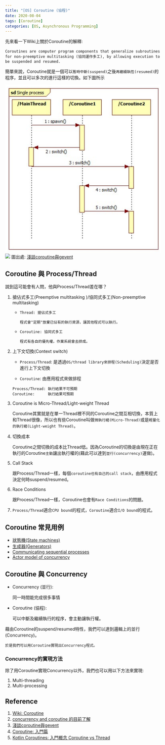 ```yaml
---
title: "[OS] Coroutine (協程)"
date: 2020-08-04
tags: [Coroutine]
categories: [OS, Asynchronous Programming]
---
```


先來看一下Wiki上關於Coroutine的解釋:

```
Coroutines are computer program components that generalize subroutines for non-preemptive multitasking (協同運作多工), by allowing execution to be suspended and resumed.
```

簡單來說，Coroutine就是一個可以`暫時中斷(suspend)`之後`再繼續執性(resumed)`的程序，並且可以多次的進行這樣的切換。如下圖所示

![](images/coroutine_1.png)
![](/my-blog/images/os/coroutine/coroutine_1.png)
圖出處: [淺談coroutine與gevent](http://blog.ez2learn.com/2010/07/17/talk-about-coroutine-and-gevent/)

## Coroutine 與 Process/Thread

說到這可能會有人問，他與Process/Thread差在哪？

1. 搶佔式多工(Preemptive multitasking )/協同式多工(Non-preemptive multitasking)

   - `Thread: 搶佔式多工`

        ```
        程式會"定期"放棄已佔有的執行資源，讓其他程式可以執行。
        ```

   - `Coroutine: 協同式多工`

        ```
        程式有各自的優先權，作業系統會去排成。
        ```

2. 上下文切換(Context switch)

   - `Process/Thread`:
        是透過`OS/thread library來排程(Scheduling)`決定是否進行上下文切換

   -  `Coroutine`: 由應用程式來做排程

    ```
    Process/Thread: 執行結果不可預期
    Coroutine:      執行結果可預期
    ```

3. Coroutine is Micro-Thread/Light-weight Thread

   Coroutine其實就是在單一Thread裡不同的Coroutine之間互相切換，本質上和Thread很像，所以也有些Coroutine叫做`微執行緒(Micro-Thread)`或是`輕量化的執行緒(Light-weight Thread)`。

4. 切換成本

   Coroutine之間切換的成本比Thread低。因為Coroutine的切換是由現在正在執行的Coroutine`主動`讓出執行權的(藉此可以達到`並行(concurrency)`運做)。

5. Call Stack

   跟Process/Thread一樣，每個`coroutine也有自己的call stack`，由應用程式決定何時suspend/resumed。

6. Race Conditions

   跟Process/Thread一樣，Coroutine也會有`Race Conditions`的問題。

7. `Process/Thread`適合`CPU bound`的程式，`Coroutine`適合`I/O bound`的程式。

## Coroutine 常見用例

- [狀態機(State machines)](https://en.wikipedia.org/wiki/Finite-state_machine)
- [生成器(Generators)](https://en.wikipedia.org/wiki/Generator_(computer_programming))
- [Communicating sequential processes](https://en.wikipedia.org/wiki/Communicating_sequential_processes)
- [Actor model of concurrency](https://en.wikipedia.org/wiki/Actor_model)

## Coroutine 與 Concurrency

- Concurrency (並行):

    同一時間能完成很多事情

- Coroutine (協程):

    可以中斷及繼續執行的程序，會主動讓執行權。

藉由Coroutine的suspend/resumed特性，我們可以達到邏輯上的並行(Concurrency)。

```
於是我們可以用Coroutine實現出Concurrency程式。
```

### Concurrency的實現方法

除了用Coroutine實現Concurrency以外，我們也可以用以下方法來實現:

1. Multi-threading
2. Multi-processing

## Reference

1. [Wiki: Coroutine](https://en.wikipedia.org/wiki/Coroutine)
2. [concurrency and coroutine 的目前了解](https://blogger.godfat.org/2011/12/concurrency-and-coroutine.html)
3. [淺談coroutine與gevent](http://blog.ez2learn.com/2010/07/17/talk-about-coroutine-and-gevent/)
4. [Coroutine: 入門篇 ](https://electronic.blue/blog/2012/06/11-coroutine-an-introduction/)
5. [Kotlin Coroutines: 入門概念 Coroutine vs Thread](https://medium.com/gogolook-tech/kotlin-coroutines-%E5%85%A5%E9%96%80%E6%A6%82%E5%BF%B5-coroutine-vs-thread-e7d112b0d8ba)
